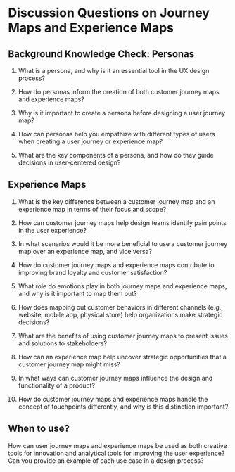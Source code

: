 # Discussion Questions on Journey Maps and Experience Maps

## Background Knowledge Check: Personas

1. What is a persona, and why is it an essential tool in the UX design process?

2. How do personas inform the creation of both customer journey maps and experience maps?

3. Why is it important to create a persona before designing a user journey map?

4. How can personas help you empathize with different types of users when creating a user journey or experience map?

5. What are the key components of a persona, and how do they guide decisions in user-centered design?

## Experience Maps
1. What is the key difference between a customer journey map and an experience map in terms of their focus and scope?
   
2. How can customer journey maps help design teams identify pain points in the user experience?

3. In what scenarios would it be more beneficial to use a customer journey map over an experience map, and vice versa?

4. How do customer journey maps and experience maps contribute to improving brand loyalty and customer satisfaction?

5. What role do emotions play in both journey maps and experience maps, and why is it important to map them out?

6. How does mapping out customer behaviors in different channels (e.g., website, mobile app, physical store) help organizations make strategic decisions?

7. What are the benefits of using customer journey maps to present issues and solutions to stakeholders?

8. How can an experience map help uncover strategic opportunities that a customer journey map might miss?

9. In what ways can customer journey maps influence the design and functionality of a product?

10. How do customer journey maps and experience maps handle the concept of touchpoints differently, and why is this distinction important?

## When to use?

How can user journey maps and experience maps be used as both creative tools for innovation and analytical tools for improving the user experience? Can you provide an example of each use case in a design process?
